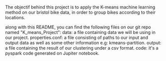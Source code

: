 The objectif behind this project is to apply the K-means machine learning method on our bristol bike data, in order to group bikes according to their locations.

along with this README, you can find the following files on our git repo named "K_means_Project":
data: a file containing  data we will be using in our project.
properties.conf: a file consisting of paths to our input and output data as well as some other information e.g: kmeans-partition.
output: a file containing the result of our clustering under a csv format.
code: it's a pyspark code generated on Jupiter notebook.


